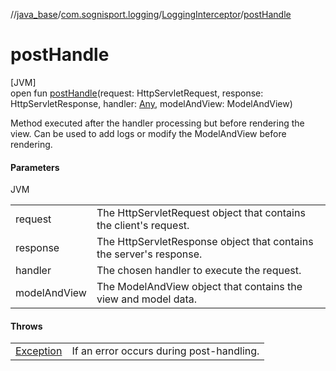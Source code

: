 //[java_base](../../../index.md)/[com.sognisport.logging](../index.md)/[LoggingInterceptor](index.md)/[postHandle](post-handle.md)

# postHandle

[JVM]\
open fun [postHandle](post-handle.md)(request: HttpServletRequest, response: HttpServletResponse, handler: [Any](https://kotlinlang.org/api/latest/jvm/stdlib/kotlin/-any/index.html), modelAndView: ModelAndView)

Method executed after the handler processing but before rendering the view. Can be used to add logs or modify the ModelAndView before rendering.

#### Parameters

JVM

| | |
|---|---|
| request | The HttpServletRequest object that contains the client's request. |
| response | The HttpServletResponse object that contains the server's response. |
| handler | The chosen handler to execute the request. |
| modelAndView | The ModelAndView object that contains the view and model data. |

#### Throws

| | |
|---|---|
| [Exception](https://docs.oracle.com/javase/8/docs/api/java/lang/Exception.html) | If an error occurs during post-handling. |
